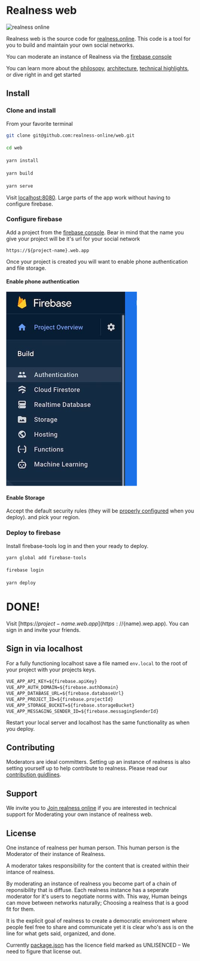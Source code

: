 # Realness web

![realness online](https://realness.online/180.png)

Realness web is the source code for [realness.online](https://realness.online). This code is a tool for you to build and maintain your own social networks.

You can moderate an instance of Realness via the [firebase console](https://firebase.google.com)

You can learn more about the [philosopy](docs/philosophy.md), [architecture](docs/architecture.md), [technical highlights](docs/highlights.md), or dive right in and get started

## Install

### Clone and install

From your favorite terminal

```bash
git clone git@github.com:realness-online/web.git

cd web

yarn install

yarn build

yarn serve
```
Visit [localhost:8080](http://localhost:8080/). Large parts of the app work without having to configure firebase.

### Configure firebase

Add a project from the [firebase console](https://console.firebase.google.com). Bear in mind that the name you give your project will be it's url for your social network

```
https://${project-name}.web.app
```
Once your project is created you will want to enable phone authentication and file storage.

#### Enable phone authentication
![Authentication](docs/auth.jpg)

#### Enable Storage

Accept the default security rules (they will be [properly configured]() when you deploy). and pick your region.

### Deploy to firebase

Install firebase-tools log in and then your ready to deploy.

```bash
yarn global add firebase-tools

firebase login

yarn deploy
```

# DONE!

Visit [https://${project-name}.web.app](https://${name}.wep.app). You can sign in and invite your friends.

## Sign in via localhost

For a fully functioning localhost save a file named ```env.local``` to the root of your project with your projects keys.

```
VUE_APP_API_KEY=${firebase.apiKey}
VUE_APP_AUTH_DOMAIN=${firebase.authDomain}
VUE_APP_DATABASE_URL=${firebase.databaseUrl}
VUE_APP_PROJECT_ID=${firebase.projectId}
VUE_APP_STORAGE_BUCKET=${firebase.storageBucket}
VUE_APP_MESSAGING_SENDER_ID=${firebase.messagingSenderId}
```

Restart your local server and localhost has the same functionality as when you deploy.

## Contributing

Moderators are ideal committers. Setting up an instance of realness is also setting yourself up to help contribute to realness. Please read our [contribution guidlines](docs/contributing.md).

## Support

We invite you to [Join realness online](https://realness.online) if you are interested in technical support for Moderating your own instance of realness web.

## License

One instance of realness per human person. This human person is the Moderator of their instance of Realness.

A moderator takes responsibility for the content that is created within their intance of realness.

By moderating an instance of realness you become part of a chain of reponsibility that is diffuse. Each realness instance has a seperate moderator for it's users to negotiate norms with. This way, Human beings can move between networks naturally; Choosing a realness that is a good fit for them.

It is the explicit goal of realness to create a democratic enviroment where people feel free to share and communicate yet it is clear who's ass is on the line for what gets said, organized, and done.

Currently [package.json](package.json) has the licence field marked as UNLISENCED – We need to figure that license out.

